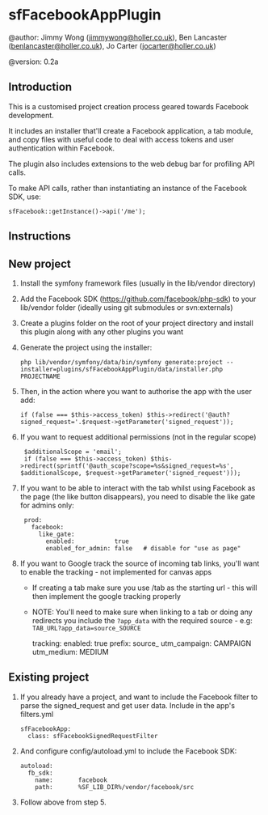 sfFacebookAppPlugin
=========================

@author:    Jimmy Wong (<jimmywong@holler.co.uk>), Ben Lancaster (<benlancaster@holler.co.uk>), Jo Carter (<jocarter@holler.co.uk>)

@version:   0.2a


Introduction
------------

This is a customised project creation process geared towards Facebook development.

It includes an installer that'll create a Facebook application, a tab module, and copy files with useful code to deal with access tokens and user authentication within Facebook.

The plugin also includes extensions to the web debug bar for profiling API calls.

To make API calls, rather than instantiating an instance of the Facebook SDK, use:

    sfFacebook::getInstance()->api('/me');

Instructions
------------

## New project

 1. Install the symfony framework files (usually in the lib/vendor directory)
 2. Add the Facebook SDK (https://github.com/facebook/php-sdk) to your lib/vendor folder (ideally using git submodules or svn:externals)
 3. Create a plugins folder on the root of your project directory and install this plugin along with any other plugins you want
 4. Generate the project using the installer:
 
        php lib/vendor/symfony/data/bin/symfony generate:project --installer=plugins/sfFacebookAppPlugin/data/installer.php PROJECTNAME

 5. Then, in the action where you want to authorise the app with the user add:

        if (false === $this->access_token) $this->redirect('@auth?signed_request='.$request->getParameter('signed_request'));

 6. If you want to request additional permissions (not in the regular scope)

		 $additionalScope = 'email';
         if (false === $this->access_token) $this->redirect(sprintf('@auth_scope?scope=%s&signed_request=%s', $additionalScope, $request->getParameter('signed_request')));

 7. If you want to be able to interact with the tab whilst using Facebook as the page (the like button disappears), you need to disable the like gate for admins only:

         prod:
           facebook: 
             like_gate:
               enabled:           true
               enabled_for_admin: false   # disable for "use as page"
		      
 8. If you want to Google track the source of incoming tab links, you'll want to enable the tracking - not implemented for canvas apps
    * If creating a tab make sure you use /tab as the starting url - this will then implement the google tracking properly
    * NOTE: You'll need to make sure when linking to a tab or doing any redirects you include the `?app_data` with the required source - e.g: `TAB_URL?app_data=source_SOURCE`

         tracking:
           enabled:            true
           prefix:             source_
           utm_campaign:       CAMPAIGN
           utm_medium:         MEDIUM

## Existing project 

 1. If you already have a project, and want to include the Facebook filter to parse the signed_request and get user data.  Include in the app's filters.yml

        sfFacebookApp:
          class: sfFacebookSignedRequestFilter
          
 2. And configure config/autoload.yml to include the Facebook SDK:

        autoload:
          fb_sdk:
            name:       facebook
            path:       %SF_LIB_DIR%/vendor/facebook/src
            
 3. Follow above from step 5.
